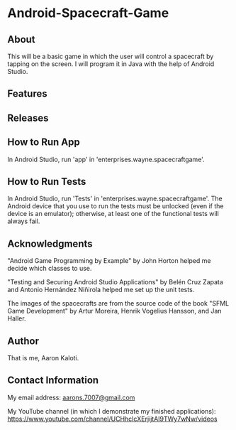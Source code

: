 # Android-Spacecraft-Game

About
-----

This will be a basic game in which the user will control a spacecraft by
tapping on the screen. I will program it in Java with the help of Android
Studio.

Features
--------



Releases
--------



How to Run App
--------------

In Android Studio, run 'app' in 'enterprises.wayne.spacecraftgame'.

How to Run Tests
----------------

In Android Studio, run 'Tests' in 'enterprises.wayne.spacecraftgame'.
The Android device that you use to run the tests must be unlocked (even
if the device is an emulator); otherwise, at least one of the functional
tests will always fail.

Acknowledgments
---------------

"Android Game Programming by Example" by John Horton helped me decide
which classes to use.

"Testing and Securing Android Studio Applications" by Belén Cruz Zapata
and Antonio Hernández Niñirola helped me set up the unit tests.

The images of the spacecrafts are from the source code of the book
"SFML Game Development" by Artur Moreira, Henrik Vogelius
Hansson, and Jan Haller.

Author
------

That is me, Aaron Kaloti.

Contact Information
-------------------

My email address: aarons.7007@gmail.com

My YouTube channel (in which I demonstrate my finished applications):
https://www.youtube.com/channel/UCHhcIcXErjijtAI9TWy7wNw/videos